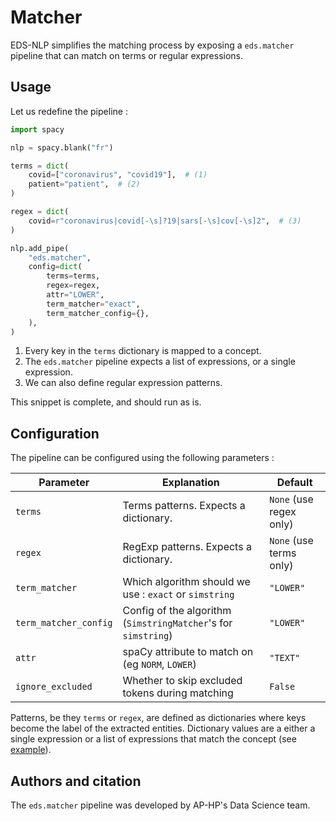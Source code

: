 # Matcher

EDS-NLP simplifies the matching process by exposing a `eds.matcher` pipeline
that can match on terms or regular expressions.

## Usage

Let us redefine the pipeline :

```python
import spacy

nlp = spacy.blank("fr")

terms = dict(
    covid=["coronavirus", "covid19"],  # (1)
    patient="patient",  # (2)
)

regex = dict(
    covid=r"coronavirus|covid[-\s]?19|sars[-\s]cov[-\s]2",  # (3)
)

nlp.add_pipe(
    "eds.matcher",
    config=dict(
        terms=terms,
        regex=regex,
        attr="LOWER",
        term_matcher="exact",
        term_matcher_config={},
    ),
)
```

1. Every key in the `terms` dictionary is mapped to a concept.
2. The `eds.matcher` pipeline expects a list of expressions, or a single expression.
3. We can also define regular expression patterns.

This snippet is complete, and should run as is.

## Configuration

The pipeline can be configured using the following parameters :

| Parameter             | Explanation                                                    | Default                 |
|-----------------------|----------------------------------------------------------------|-------------------------|
| `terms`               | Terms patterns. Expects a dictionary.                          | `None` (use regex only) |
| `regex`               | RegExp patterns. Expects a dictionary.                         | `None` (use terms only) |
| `term_matcher`        | Which algorithm should we use : `exact` or `simstring`         | `"LOWER"`               |
| `term_matcher_config` | Config of the algorithm (`SimstringMatcher`'s for `simstring`) | `"LOWER"`               |
| `attr`                | spaCy attribute to match on (eg `NORM`, `LOWER`)               | `"TEXT"`                |
| `ignore_excluded`     | Whether to skip excluded tokens during matching                | `False`                 |

Patterns, be they `terms` or `regex`, are defined as dictionaries where keys become the label of the extracted entities. Dictionary values are a either a single expression or a list of expressions that match the concept (see [example](#usage)).

## Authors and citation

The `eds.matcher` pipeline was developed by AP-HP's Data Science team.
